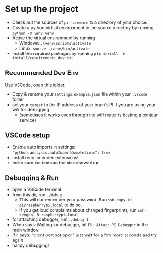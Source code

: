 Set up the project
==================

- Check out the sources of `pi-firmware` to a directory of your choice.
- Create a python virtual environment in the source directory by running `python -m venv venv`
- Active the virtual environment by running
  - Windows: `.\venv\Scripts\activate`
  - Linux: `source ./venv/bin/activate`
- Install the required packages by running `pip install -r install/requirements_dev.txt`

Recommended Dev Env
-------------------

Use VSCode, open this folder.
- Copy & rename your `settings.example.json` file within your `.vscode` folder
- set your `target` to the IP address of your brain's PI if you are using your wifi for debugging
  - (sometimes it works even through the wifi router is hosting a bonjour service)

VSCode setup
------------

- Enable auto imports in settings: `"python.analysis.autoImportCompletions": true`
- install recommended extensions!
- make sure the tests on the side showed up

Debugging & Run
---------------

- open a VSCode terminal
- from this dir, run `./debug`
  - This will not remember your password. Run `ssh-copy-id pi@raspberrypi.local` to do so.
  - If you get loud complaints about changed fingerprints, run `ssh-keygen -R raspberrypi.local`
- for attaching debugger, run `./debug 1`
- When says: Waiting for debugger, hit `F5` - `Attach PI Debugger` in the main window
- if it says: "client port not open" just wait for a few more seconds and try again
- happy debugging!
